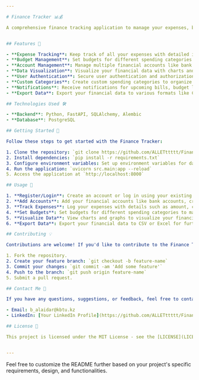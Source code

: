 ```yaml
---

# Finance Tracker 📊💰

A comprehensive finance tracking application to manage your expenses, budgets, and accounts effortlessly.


## Features 🚀

- **Expense Tracking**: Keep track of all your expenses with detailed information such as amount, category, and date.
- **Budget Management**: Set budgets for different spending categories and monitor your expenses against them.
- **Account Management**: Manage multiple financial accounts like bank accounts, credit cards, and cash.
- **Data Visualization**: Visualize your financial data with charts and graphs for better insights.
- **User Authentication**: Secure user authentication and authorization to protect your financial information.
- **Custom Categories**: Create custom spending categories to organize your expenses effectively.
- **Notifications**: Receive notifications for upcoming bills, budget limits, and important financial events.
- **Export Data**: Export your financial data to various formats like CSV or Excel for further analysis.

## Technologies Used 🛠️

- **Backend**: Python, FastAPI, SQLAlchemy, Alembic
- **Database**: PostgreSQL 

## Getting Started 🏁

Follow these steps to get started with the Finance Tracker:

1. Clone the repository: `git clone https://github.com/ALLETttttt/FinanceTracker`
2. Install dependencies: `pip install -r requirements.txt`
3. Configure environment variables: Set up environment variables for database connection, secret key, etc.
4. Run the application: `uvicorn src.main:app --reload`
5. Access the application at `http://localhost:8000`

## Usage 📝

1. **Register/Login**: Create an account or log in using your existing credentials.
2. **Add Accounts**: Add your financial accounts like bank accounts, credit cards, and cash.
3. **Track Expenses**: Log your expenses with details such as amount, category, and date.
4. **Set Budgets**: Set budgets for different spending categories to manage your finances effectively.
5. **Visualize Data**: View charts and graphs to visualize your financial data and track your progress.
6. **Export Data**: Export your financial data to CSV or Excel for further analysis.

## Contributing 💡

Contributions are welcome! If you'd like to contribute to the Finance Tracker project, please follow these steps:

1. Fork the repository.
2. Create your feature branch: `git checkout -b feature-name`
3. Commit your changes: `git commit -am 'Add some feature'`
4. Push to the branch: `git push origin feature-name`
5. Submit a pull request.

## Contact Me 📧

If you have any questions, suggestions, or feedback, feel free to contact me:

- Email: b_alaidar@kbtu.kz
- LinkedIn: [Your LinkedIn Profile](https://github.com/ALLETttttt/FinanceTracker)

## License 📄

This project is licensed under the MIT License - see the [LICENSE](LICENSE) file for details.


---
```


Feel free to customize the README further based on your project's specific requirements, design, and functionalities.
